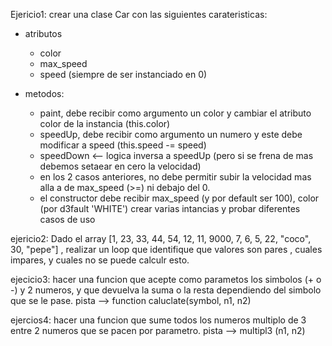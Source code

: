 Ejericio1:
crear una clase Car con las siguientes carateristicas:
- atributos
    - color
    - max_speed
    - speed (siempre de ser instanciado en 0)

- metodos:
    - paint, debe recibir como argumento un color y cambiar el atributo color de la instancia (this.color)
    - speedUp, debe recibir como argumento un numero y este debe modificar a speed (this.speed -= speed)
    - speedDown <-- logica inversa a speedUp (pero si se frena de mas debemos setaear en cero la velocidad)
    - en los 2 casos anteriores, no debe permitir subir la velocidad mas alla a de max_speed (>=) ni debajo del 0. 
    - el constructor debe recibir max_speed (y por default ser 100), color (por d3fault 'WHITE')
crear varias intancias y probar diferentes casos de uso         

ejericio2:
Dado el array [1, 23, 33, 44, 54, 12, 11, 9000, 7, 6, 5, 22, "coco", 30, "pepe"] , realizar un loop que identifique que valores son pares , cuales impares, y cuales no se puede calculr esto. 

ejecicio3:
hacer una funcion que acepte como parametos los simbolos (+ o -) y 2 numeros, y que devuelva la suma o la resta dependiendo del simbolo que se le pase. pista --> function caluclate(symbol, n1, n2)

ejercios4:
hacer una funcion que sume todos los numeros multiplo de 3 entre 2 numeros que se pacen por parametro.
pista --> multipl3 (n1, n2) 